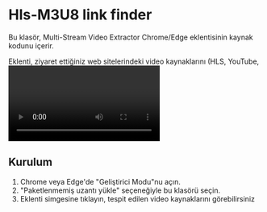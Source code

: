 # Hls-M3U8 link finder

Bu klasör, Multi-Stream Video Extractor Chrome/Edge eklentisinin kaynak kodunu içerir.

Eklenti, ziyaret ettiğiniz web sitelerindeki video kaynaklarını (HLS, YouTube, <video> vs.) tespit eder ve bunları Multi-Stream panelinize kolayca göndermenizi sağlar.

## Kurulum

1. Chrome veya Edge'de "Geliştirici Modu"nu açın.
2. "Paketlenmemiş uzantı yükle" seçeneğiyle bu klasörü seçin.
3. Eklenti simgesine tıklayın, tespit edilen video kaynaklarını görebilirsiniz
